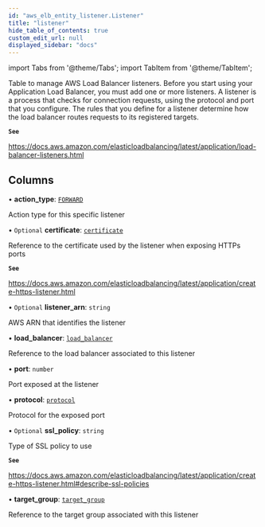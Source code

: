 ```yaml
---
id: "aws_elb_entity_listener.Listener"
title: "listener"
hide_table_of_contents: true
custom_edit_url: null
displayed_sidebar: "docs"
---
```


import Tabs from '@theme/Tabs';
import TabItem from '@theme/TabItem';

Table to manage AWS Load Balancer listeners. Before you start using your Application Load Balancer, you must add one or more listeners.
A listener is a process that checks for connection requests, using the protocol and port that you configure.
The rules that you define for a listener determine how the load balancer routes requests to its registered targets.

**`See`**

https://docs.aws.amazon.com/elasticloadbalancing/latest/application/load-balancer-listeners.html

## Columns

• **action\_type**: [`FORWARD`](../enums/aws_elb_entity_listener.ActionTypeEnum.md#forward)

Action type for this specific listener

• `Optional` **certificate**: [`certificate`](aws_acm_entity_certificate.Certificate.md)

Reference to the certificate used by the listener when exposing HTTPs ports

**`See`**

https://docs.aws.amazon.com/elasticloadbalancing/latest/application/create-https-listener.html

• `Optional` **listener\_arn**: `string`

AWS ARN that identifies the listener

• **load\_balancer**: [`load_balancer`](aws_elb_entity_load_balancer.LoadBalancer.md)

Reference to the load balancer associated to this listener

• **port**: `number`

Port exposed at the listener

• **protocol**: [`protocol`](../enums/aws_elb_entity_target_group.ProtocolEnum.md)

Protocol for the exposed port

• `Optional` **ssl\_policy**: `string`

Type of SSL policy to use

**`See`**

https://docs.aws.amazon.com/elasticloadbalancing/latest/application/create-https-listener.html#describe-ssl-policies

• **target\_group**: [`target_group`](aws_elb_entity_target_group.TargetGroup.md)

Reference to the target group associated with this listener
